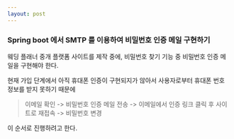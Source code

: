 ```yaml
---
layout: post
---
```


### Spring boot 에서 SMTP 를 이용하여 비밀번호 인증 메일 구현하기

웨딩 플래너 중개 플랫폼 사이트를 제작 중에, 비밀번호 찾기 기능 중 비밀번호 인증 메일을 구현해야 한다.

현재 가입 단계에서 아직 휴대폰 인증이 구현되지가 않아서 사용자로부터 휴대폰 번호 정보를 받지 못하기 때문에

> 이메일 확인 -> 비밀번호 인증 메일 전송 -> 이메일에서 인증 링크 클릭 후 사이트로 재접속 -> 비밀번호 변경

이 순서로 진행하려고 한다.
